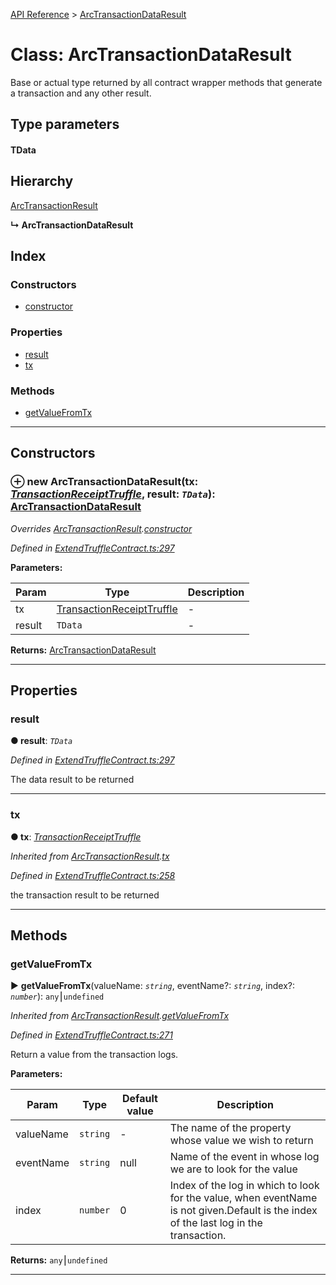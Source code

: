 [API Reference](../README.md) > [ArcTransactionDataResult](../classes/ArcTransactionDataResult.md)



# Class: ArcTransactionDataResult


Base or actual type returned by all contract wrapper methods that generate a transaction and any other result.

## Type parameters
#### TData 
## Hierarchy


 [ArcTransactionResult](ArcTransactionResult.md)

**↳ ArcTransactionDataResult**







## Index

### Constructors

* [constructor](ArcTransactionDataResult.md#constructor)


### Properties

* [result](ArcTransactionDataResult.md#result)
* [tx](ArcTransactionDataResult.md#tx)


### Methods

* [getValueFromTx](ArcTransactionDataResult.md#getValueFromTx)



---
## Constructors
<a id="constructor"></a>


### ⊕ **new ArcTransactionDataResult**(tx: *[TransactionReceiptTruffle](../interfaces/TransactionReceiptTruffle.md)*, result: *`TData`*): [ArcTransactionDataResult](ArcTransactionDataResult.md)


*Overrides [ArcTransactionResult](ArcTransactionResult.md).[constructor](ArcTransactionResult.md#constructor)*

*Defined in [ExtendTruffleContract.ts:297](https://github.com/daostack/arc.js/blob/616f6e7/lib/ExtendTruffleContract.ts#L297)*



**Parameters:**

| Param | Type | Description |
| ------ | ------ | ------ |
| tx | [TransactionReceiptTruffle](../interfaces/TransactionReceiptTruffle.md)   |  - |
| result | `TData`   |  - |





**Returns:** [ArcTransactionDataResult](ArcTransactionDataResult.md)

---


## Properties
<a id="result"></a>

###  result

**●  result**:  *`TData`* 

*Defined in [ExtendTruffleContract.ts:297](https://github.com/daostack/arc.js/blob/616f6e7/lib/ExtendTruffleContract.ts#L297)*



The data result to be returned




___

<a id="tx"></a>

###  tx

**●  tx**:  *[TransactionReceiptTruffle](../interfaces/TransactionReceiptTruffle.md)* 

*Inherited from [ArcTransactionResult](ArcTransactionResult.md).[tx](ArcTransactionResult.md#tx)*

*Defined in [ExtendTruffleContract.ts:258](https://github.com/daostack/arc.js/blob/616f6e7/lib/ExtendTruffleContract.ts#L258)*



the transaction result to be returned




___


## Methods
<a id="getValueFromTx"></a>

###  getValueFromTx

► **getValueFromTx**(valueName: *`string`*, eventName?: *`string`*, index?: *`number`*): `any`⎮`undefined`



*Inherited from [ArcTransactionResult](ArcTransactionResult.md).[getValueFromTx](ArcTransactionResult.md#getValueFromTx)*

*Defined in [ExtendTruffleContract.ts:271](https://github.com/daostack/arc.js/blob/616f6e7/lib/ExtendTruffleContract.ts#L271)*



Return a value from the transaction logs.


**Parameters:**

| Param | Type | Default value | Description |
| ------ | ------ | ------ | ------ |
| valueName | `string`  | - |   The name of the property whose value we wish to return |
| eventName | `string`  |  null |   Name of the event in whose log we are to look for the value |
| index | `number`  | 0 |   Index of the log in which to look for the value, when eventName is not given.Default is the index of the last log in the transaction. |





**Returns:** `any`⎮`undefined`





___


